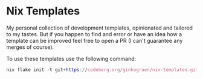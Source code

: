 # Nix Templates

My personal collection of development templates, opinionated and tailored to my
tastes. But if you happen to find and error or have an idea how a template can
be improved feel free to open a PR (I can't guarantee any merges of course).

To use these templates use the following command:

```nix
nix flake init -t git+https://codeberg.org/ginkogruen/nix-templates.git#gleam
```
